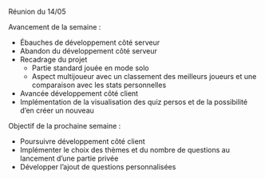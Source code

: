 Réunion du 14/05

Avancement de la semaine :

* Ébauches de développement côté serveur
* Abandon du développement côté serveur
* Recadrage du projet
  * Partie standard jouée en mode solo
  * Aspect multijoueur avec un classement des meilleurs joueurs et une comparaison avec les stats personnelles
* Avancée développement côté client
* Implémentation de la visualisation des quiz persos et de la possibilité d’en créer un nouveau

Objectif de la prochaine semaine :

* Poursuivre développement côté client
* Implémenter le choix des thèmes et du nombre de questions au lancement d’une partie privée
* Développer l’ajout de questions personnalisées
